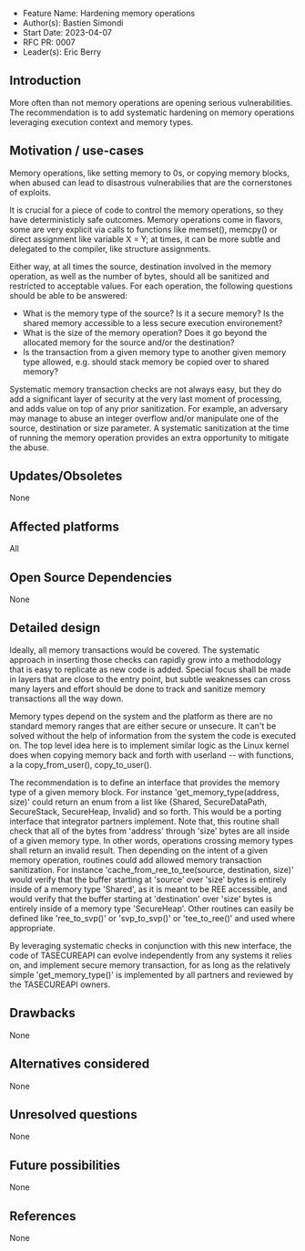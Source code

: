 - Feature Name: Hardening memory operations
- Author(s): Bastien Simondi
- Start Date: 2023-04-07
- RFC PR: 0007
- Leader(s): Eric Berry

## Introduction

More often than not memory operations are opening serious vulnerabilities. The recommendation is 
to add systematic hardening on memory operations leveraging execution context and memory types.

## Motivation / use-cases

Memory operations, like setting memory to 0s, or copying memory blocks, when abused can lead to 
disastrous vulnerabilies that are the cornerstones of exploits.

It is crucial for a piece of code to control the memory operations, so they have deterministicly 
safe outcomes. Memory operations come in flavors, some are very explicit via calls to functions 
like memset(), memcpy() or direct assignment like variable X = Y; at times, it can be more 
subtle and delegated to the compiler, like structure assignments.

Either way, at all times the source, destination involved in the memory operation, as well as the 
number of bytes, should all be sanitized and restricted to acceptable values. For each operation, 
the following questions should be able to be answered:
- What is the memory type of the source? Is it a secure memory? Is the shared memory accessible 
to a less secure execution environement?
- What is the size of the memory operation? Does it go beyond the allocated memory for the source
and/or the destination?
- Is the transaction from a given memory type to another given memory type allowed, e.g. should 
stack memory be copied over to shared memory?

Systematic memory transaction checks are not always easy, but they do add a significant
layer of security at the very last moment of processing, and adds value on top of any prior 
sanitization. For example, an adversary may manage to abuse an integer overflow and/or manipulate
one of the source, destination or size parameter. A systematic sanitization at the time of running 
the memory operation provides an extra opportunity to mitigate the abuse.

## Updates/Obsoletes

None

## Affected platforms

All

## Open Source Dependencies

None

## Detailed design

Ideally, all memory transactions would be covered. The systematic approach in inserting those 
checks can rapidly grow into a methodology that is easy to replicate as new code is added. Special 
focus shall be made in layers that are close to the entry point, but subtle weaknesses can cross 
many layers and effort should be done to track and sanitize memory transactions all the way down. 

Memory types depend on the system and the platform as there are no standard memory ranges that are 
either secure or unsecure. It can't be solved without the help of information from the system the
code is executed on. The top level idea here is to implement similar logic as the Linux kernel does 
when copying memory back and forth with userland -- with functions, a la copy_from_user(),
copy_to_user().

The recommendation is to define an interface that provides the memory type of a given 
memory block. For instance 'get_memory_type(address, size)' could return an enum from a list like
{Shared, SecureDataPath, SecureStack, SecureHeap, Invalid} and so forth. This would be a porting
interface that integrator partners implement. Note that, this routine shall
check that all of the bytes from 'address' through 'size' bytes are all inside of a given memory type.
In other words, operations crossing memory types shall return an invalid result. Then depending on the
intent of a given memory operation, routines could add allowed memory transaction sanitization.
For instance 'cache_from_ree_to_tee(source, destination, size)' would verify that the buffer 
starting at 'source' over 'size' bytes is entirely inside of a memory type 'Shared', as it is 
meant to be REE accessible, and would verify that the buffer starting at 'destination' over 'size' 
bytes is entirely inside of a memory type 'SecureHeap'.
Other routines can easily be defined like 'ree_to_svp()' or 'svp_to_svp()' or 'tee_to_ree()' and 
used where appropriate.

By leveraging systematic checks in conjunction with this new interface, the code of TASECUREAPI can
evolve independently from any systems it relies on, and implement secure memory transaction, for as
long as the relatively simple 'get_memory_type()' is implemented by all partners and reviewed by the 
TASECUREAPI owners.

## Drawbacks

None

## Alternatives considered

None

## Unresolved questions

None

## Future possibilities

None

## References

None
